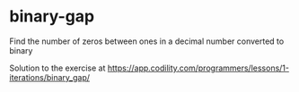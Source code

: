 # binary-gap
Find the number of zeros between ones in a decimal number converted to binary

Solution to the exercise at https://app.codility.com/programmers/lessons/1-iterations/binary_gap/
